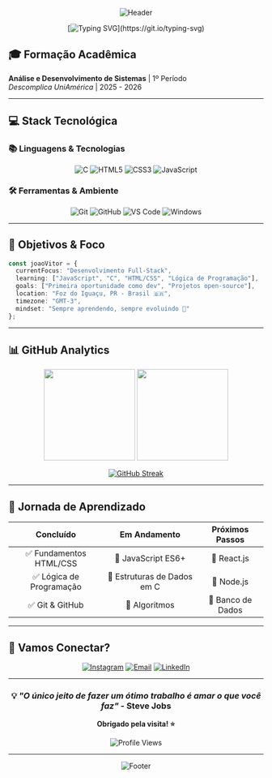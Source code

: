 <div align="center">

![Header](https://capsule-render.vercel.app/api?type=waving&color=gradient&customColorList=0,2,2,5,30&height=300&section=header&text=João%20Vitor%20Pimentel&fontSize=50&fontColor=fff&animation=twinkling&fontAlignY=35&desc=Full-Stack%20Developer%20in%20Training&descAlignY=55&descSize=18)

</div>

<div align="center">
  
[![Typing SVG](https://readme-typing-svg.herokuapp.com?font=Fira+Code&pause=1000&color=36BCF7&center=true&vCenter=true&width=435&lines=Ol%C3%A1!+Eu+sou+o+Jo%C3%A3o+Vitor+%F0%9F%91%8B;Estudante+de+ADS;Desenvolvedor+em+forma%C3%A7%C3%A3o;Apaixonado+por+tecnologia!)](https://git.io/typing-svg)

</div>

## 🎓 Formação Acadêmica

**Análise e Desenvolvimento de Sistemas** | 1º Período  
*Descomplica UniAmérica* | 2025 - 2026

---

## 💻 Stack Tecnológica

### 📚 **Linguagens & Tecnologias**
<div align="center">

![C](https://img.shields.io/badge/C-00599C?style=for-the-badge&logo=c&logoColor=white)
![HTML5](https://img.shields.io/badge/HTML5-E34F26?style=for-the-badge&logo=html5&logoColor=white)
![CSS3](https://img.shields.io/badge/CSS3-1572B6?style=for-the-badge&logo=css3&logoColor=white)
![JavaScript](https://img.shields.io/badge/JavaScript-F7DF1E?style=for-the-badge&logo=javascript&logoColor=black)

</div>

### 🛠️ **Ferramentas & Ambiente**
<div align="center">

![Git](https://img.shields.io/badge/Git-F05032?style=for-the-badge&logo=git&logoColor=white)
![GitHub](https://img.shields.io/badge/GitHub-181717?style=for-the-badge&logo=github&logoColor=white)
![VS Code](https://img.shields.io/badge/VS_Code-007ACC?style=for-the-badge&logo=visual-studio-code&logoColor=white)
![Windows](https://img.shields.io/badge/Windows-0078D6?style=for-the-badge&logo=windows&logoColor=white)

</div>

---

## 🎯 Objetivos & Foco

```typescript
const joaoVitor = {
  currentFocus: "Desenvolvimento Full-Stack",
  learning: ["JavaScript", "C", "HTML/CSS", "Lógica de Programação"],
  goals: ["Primeira oportunidade como dev", "Projetos open-source"],
  location: "Foz do Iguaçu, PR - Brasil 🇧🇷",
  timezone: "GMT-3",
  mindset: "Sempre aprendendo, sempre evoluindo 🚀"
};
```

---

## 📊 GitHub Analytics

<div align="center">
  
<img height="180em" src="https://github-readme-stats.vercel.app/api?username=PimentelCode&show_icons=true&theme=tokyonight&include_all_commits=true&count_private=true&hide_border=true&bg_color=0D1117"/>

<img height="180em" src="https://github-readme-stats.vercel.app/api/top-langs/?username=PimentelCode&layout=compact&langs_count=8&theme=tokyonight&hide_border=true&bg_color=0D1117"/>

</div>

<div align="center">
  
[![GitHub Streak](https://streak-stats.demolab.com/?user=PimentelCode&theme=tokyonight&hide_border=true&background=0D1117)](https://git.io/streak-stats)

</div>

---

## 🌱 Jornada de Aprendizado

<div align="center">

| **Concluído** | **Em Andamento** | **Próximos Passos** |
|:---:|:---:|:---:|
| ✅ Fundamentos HTML/CSS | 🔄 JavaScript ES6+ | 🎯 React.js |
| ✅ Lógica de Programação | 🔄 Estruturas de Dados em C | 🎯 Node.js |
| ✅ Git & GitHub | 🔄 Algoritmos | 🎯 Banco de Dados |

</div>

---

## 💬 Vamos Conectar?

<div align="center">

[![Instagram](https://img.shields.io/badge/Instagram-E4405F?style=for-the-badge&logo=instagram&logoColor=white)](https://instagram.com/pimentel.code)
[![Email](https://img.shields.io/badge/Email-D14836?style=for-the-badge&logo=gmail&logoColor=white)](mailto:joaovitorpereirapimentel@hotmail.com)
[![LinkedIn](https://img.shields.io/badge/LinkedIn-0077B5?style=for-the-badge&logo=linkedin&logoColor=white)](#)

</div>

---

<div align="center">

### 💡 *"O único jeito de fazer um ótimo trabalho é amar o que você faz"* - Steve Jobs

**Obrigado pela visita! ⭐**

![Profile Views](https://komarev.com/ghpvc/?username=PimentelCode&color=36BCF7&style=for-the-badge)

</div>

---

<div align="center">

![Footer](https://capsule-render.vercel.app/api?type=waving&color=gradient&customColorList=0,2,2,5,30&height=120&section=footer)

</div>
